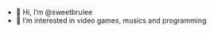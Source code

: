 - 👋 Hi, I’m @sweetbrulee
- 👀 I’m interested in video games, musics and programming

<!---
JeffreyRuan/JeffreyRuan is a ✨ special ✨ repository because its `README.md` (this file) appears on your GitHub profile.
You can click the Preview link to take a look at your changes.
--->
